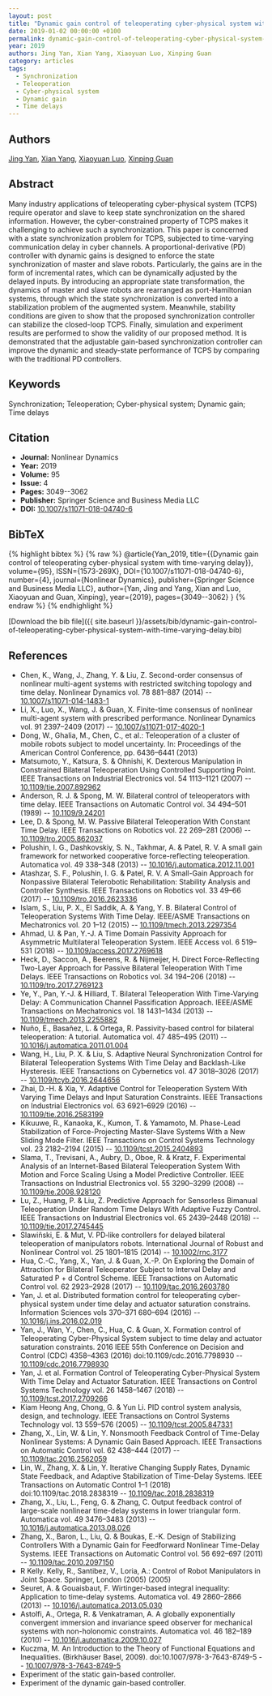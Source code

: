 ```yaml
---
layout: post
title: "Dynamic gain control of teleoperating cyber-physical system with time-varying delay"
date: 2019-01-02 00:00:00 +0100
permalink: dynamic-gain-control-of-teleoperating-cyber-physical-system-with-time-varying-delay
year: 2019
authors: Jing Yan, Xian Yang, Xiaoyuan Luo, Xinping Guan
category: articles
tags:
  - Synchronization
  - Teleoperation
  - Cyber-physical system
  - Dynamic gain
  - Time delays
---
```

 
## Authors
[Jing Yan](authors/jing-yan), [Xian Yang](authors/xian-yang), [Xiaoyuan Luo](authors/xiaoyuan-luo), [Xinping Guan](authors/xinping-guan)
 
## Abstract
Many industry applications of teleoperating cyber-physical system (TCPS) require operator and slave to keep state synchronization on the shared information. However, the cyber-constrained property of TCPS makes it challenging to achieve such a synchronization. This paper is concerned with a state synchronization problem for TCPS, subjected to time-varying communication delay in cyber channels. A proportional-derivative (PD) controller with dynamic gains is designed to enforce the state synchronization of master and slave robots. Particularly, the gains are in the form of incremental rates, which can be dynamically adjusted by the delayed inputs. By introducing an appropriate state transformation, the dynamics of master and slave robots are rearranged as port-Hamiltonian systems, through which the state synchronization is converted into a stabilization problem of the augmented system. Meanwhile, stability conditions are given to show that the proposed synchronization controller can stabilize the closed-loop TCPS. Finally, simulation and experiment results are performed to show the validity of our proposed method. It is demonstrated that the adjustable gain-based synchronization controller can improve the dynamic and steady-state performance of TCPS by comparing with the traditional PD controllers.
 
## Keywords
Synchronization; Teleoperation; Cyber-physical system; Dynamic gain; Time delays
 
## Citation
- **Journal:** Nonlinear Dynamics
- **Year:** 2019
- **Volume:** 95
- **Issue:** 4
- **Pages:** 3049--3062
- **Publisher:** Springer Science and Business Media LLC
- **DOI:** [10.1007/s11071-018-04740-6](https://doi.org/10.1007/s11071-018-04740-6)
 
## BibTeX
{% highlight bibtex %}
{% raw %}
@article{Yan_2019,
  title={{Dynamic gain control of teleoperating cyber-physical system with time-varying delay}},
  volume={95},
  ISSN={1573-269X},
  DOI={10.1007/s11071-018-04740-6},
  number={4},
  journal={Nonlinear Dynamics},
  publisher={Springer Science and Business Media LLC},
  author={Yan, Jing and Yang, Xian and Luo, Xiaoyuan and Guan, Xinping},
  year={2019},
  pages={3049--3062}
}
{% endraw %}
{% endhighlight %}
 
[Download the bib file]({{ site.baseurl }}/assets/bib/dynamic-gain-control-of-teleoperating-cyber-physical-system-with-time-varying-delay.bib)
 
## References
- Chen, K., Wang, J., Zhang, Y. & Liu, Z. Second-order consensus of nonlinear multi-agent systems with restricted switching topology and time delay. Nonlinear Dynamics vol. 78 881–887 (2014) -- [10.1007/s11071-014-1483-1](https://doi.org/10.1007/s11071-014-1483-1)
- Li, X., Luo, X., Wang, J. & Guan, X. Finite-time consensus of nonlinear multi-agent system with prescribed performance. Nonlinear Dynamics vol. 91 2397–2409 (2017) -- [10.1007/s11071-017-4020-1](https://doi.org/10.1007/s11071-017-4020-1)
- Dong, W., Ghalia, M., Chen, C., et al.: Teleoperation of a cluster of mobile robots subject to model uncertainty. In: Proceedings of the American Control Conference, pp. 6436–6441 (2013)
- Matsumoto, Y., Katsura, S. & Ohnishi, K. Dexterous Manipulation in Constrained Bilateral Teleoperation Using Controlled Supporting Point. IEEE Transactions on Industrial Electronics vol. 54 1113–1121 (2007) -- [10.1109/tie.2007.892962](https://doi.org/10.1109/tie.2007.892962)
- Anderson, R. J. & Spong, M. W. Bilateral control of teleoperators with time delay. IEEE Transactions on Automatic Control vol. 34 494–501 (1989) -- [10.1109/9.24201](https://doi.org/10.1109/9.24201)
- Lee, D. & Spong, M. W. Passive Bilateral Teleoperation With Constant Time Delay. IEEE Transactions on Robotics vol. 22 269–281 (2006) -- [10.1109/tro.2005.862037](https://doi.org/10.1109/tro.2005.862037)
- Polushin, I. G., Dashkovskiy, S. N., Takhmar, A. & Patel, R. V. A small gain framework for networked cooperative force-reflecting teleoperation. Automatica vol. 49 338–348 (2013) -- [10.1016/j.automatica.2012.11.001](https://doi.org/10.1016/j.automatica.2012.11.001)
- Atashzar, S. F., Polushin, I. G. & Patel, R. V. A Small-Gain Approach for Nonpassive Bilateral Telerobotic Rehabilitation: Stability Analysis and Controller Synthesis. IEEE Transactions on Robotics vol. 33 49–66 (2017) -- [10.1109/tro.2016.2623336](https://doi.org/10.1109/tro.2016.2623336)
- Islam, S., Liu, P. X., El Saddik, A. & Yang, Y. B. Bilateral Control of Teleoperation Systems With Time Delay. IEEE/ASME Transactions on Mechatronics vol. 20 1–12 (2015) -- [10.1109/tmech.2013.2297354](https://doi.org/10.1109/tmech.2013.2297354)
- Ahmad, U. & Pan, Y.-J. A Time Domain Passivity Approach for Asymmetric Multilateral Teleoperation System. IEEE Access vol. 6 519–531 (2018) -- [10.1109/access.2017.2769618](https://doi.org/10.1109/access.2017.2769618)
- Heck, D., Saccon, A., Beerens, R. & Nijmeijer, H. Direct Force-Reflecting Two-Layer Approach for Passive Bilateral Teleoperation With Time Delays. IEEE Transactions on Robotics vol. 34 194–206 (2018) -- [10.1109/tro.2017.2769123](https://doi.org/10.1109/tro.2017.2769123)
- Ye, Y., Pan, Y.-J. & Hilliard, T. Bilateral Teleoperation With Time-Varying Delay: A Communication Channel Passification Approach. IEEE/ASME Transactions on Mechatronics vol. 18 1431–1434 (2013) -- [10.1109/tmech.2013.2255882](https://doi.org/10.1109/tmech.2013.2255882)
- Nuño, E., Basañez, L. & Ortega, R. Passivity-based control for bilateral teleoperation: A tutorial. Automatica vol. 47 485–495 (2011) -- [10.1016/j.automatica.2011.01.004](https://doi.org/10.1016/j.automatica.2011.01.004)
- Wang, H., Liu, P. X. & Liu, S. Adaptive Neural Synchronization Control for Bilateral Teleoperation Systems With Time Delay and Backlash-Like Hysteresis. IEEE Transactions on Cybernetics vol. 47 3018–3026 (2017) -- [10.1109/tcyb.2016.2644656](https://doi.org/10.1109/tcyb.2016.2644656)
- Zhai, D.-H. & Xia, Y. Adaptive Control for Teleoperation System With Varying Time Delays and Input Saturation Constraints. IEEE Transactions on Industrial Electronics vol. 63 6921–6929 (2016) -- [10.1109/tie.2016.2583199](https://doi.org/10.1109/tie.2016.2583199)
- Kikuuwe, R., Kanaoka, K., Kumon, T. & Yamamoto, M. Phase-Lead Stabilization of Force-Projecting Master-Slave Systems With a New Sliding Mode Filter. IEEE Transactions on Control Systems Technology vol. 23 2182–2194 (2015) -- [10.1109/tcst.2015.2404893](https://doi.org/10.1109/tcst.2015.2404893)
- Slama, T., Trevisani, A., Aubry, D., Oboe, R. & Kratz, F. Experimental Analysis of an Internet-Based Bilateral Teleoperation System With Motion and Force Scaling Using a Model Predictive Controller. IEEE Transactions on Industrial Electronics vol. 55 3290–3299 (2008) -- [10.1109/tie.2008.928120](https://doi.org/10.1109/tie.2008.928120)
- Lu, Z., Huang, P. & Liu, Z. Predictive Approach for Sensorless Bimanual Teleoperation Under Random Time Delays With Adaptive Fuzzy Control. IEEE Transactions on Industrial Electronics vol. 65 2439–2448 (2018) -- [10.1109/tie.2017.2745445](https://doi.org/10.1109/tie.2017.2745445)
- Slawiñski, E. & Mut, V. PD‐like controllers for delayed bilateral teleoperation of manipulators robots. International Journal of Robust and Nonlinear Control vol. 25 1801–1815 (2014) -- [10.1002/rnc.3177](https://doi.org/10.1002/rnc.3177)
- Hua, C.-C., Yang, X., Yan, J. & Guan, X.-P. On Exploring the Domain of Attraction for Bilateral Teleoperator Subject to Interval Delay and Saturated P + d Control Scheme. IEEE Transactions on Automatic Control vol. 62 2923–2928 (2017) -- [10.1109/tac.2016.2603780](https://doi.org/10.1109/tac.2016.2603780)
- Yan, J. et al. Distributed formation control for teleoperating cyber-physical system under time delay and actuator saturation constrains. Information Sciences vols 370–371 680–694 (2016) -- [10.1016/j.ins.2016.02.019](https://doi.org/10.1016/j.ins.2016.02.019)
- Yan, J., Wan, Y., Chen, C., Hua, C. & Guan, X. Formation control of Teleoperating Cyber-Physical System subject to time delay and actuator saturation constraints. 2016 IEEE 55th Conference on Decision and Control (CDC) 4358–4363 (2016) doi:10.1109/cdc.2016.7798930 -- [10.1109/cdc.2016.7798930](https://doi.org/10.1109/cdc.2016.7798930)
- Yan, J. et al. Formation Control of Teleoperating Cyber-Physical System With Time Delay and Actuator Saturation. IEEE Transactions on Control Systems Technology vol. 26 1458–1467 (2018) -- [10.1109/tcst.2017.2709266](https://doi.org/10.1109/tcst.2017.2709266)
- Kiam Heong Ang, Chong, G. & Yun Li. PID control system analysis, design, and technology. IEEE Transactions on Control Systems Technology vol. 13 559–576 (2005) -- [10.1109/tcst.2005.847331](https://doi.org/10.1109/tcst.2005.847331)
- Zhang, X., Lin, W. & Lin, Y. Nonsmooth Feedback Control of Time-Delay Nonlinear Systems: A Dynamic Gain Based Approach. IEEE Transactions on Automatic Control vol. 62 438–444 (2017) -- [10.1109/tac.2016.2562059](https://doi.org/10.1109/tac.2016.2562059)
- Lin, W., Zhang, X. & Lin, Y. Iterative Changing Supply Rates, Dynamic State Feedback, and Adaptive Stabilization of Time-Delay Systems. IEEE Transactions on Automatic Control 1–1 (2018) doi:10.1109/tac.2018.2838319 -- [10.1109/tac.2018.2838319](https://doi.org/10.1109/tac.2018.2838319)
- Zhang, X., Liu, L., Feng, G. & Zhang, C. Output feedback control of large-scale nonlinear time-delay systems in lower triangular form. Automatica vol. 49 3476–3483 (2013) -- [10.1016/j.automatica.2013.08.026](https://doi.org/10.1016/j.automatica.2013.08.026)
- Zhang, X., Baron, L., Liu, Q. & Boukas, E.-K. Design of Stabilizing Controllers With a Dynamic Gain for Feedforward Nonlinear Time-Delay Systems. IEEE Transactions on Automatic Control vol. 56 692–697 (2011) -- [10.1109/tac.2010.2097150](https://doi.org/10.1109/tac.2010.2097150)
- R Kelly. Kelly, R., Santibez, V., Loria, A.: Control of Robot Manipulators in Joint Space. Springer, London (2005) (2005)
- Seuret, A. & Gouaisbaut, F. Wirtinger-based integral inequality: Application to time-delay systems. Automatica vol. 49 2860–2866 (2013) -- [10.1016/j.automatica.2013.05.030](https://doi.org/10.1016/j.automatica.2013.05.030)
- Astolfi, A., Ortega, R. & Venkatraman, A. A globally exponentially convergent immersion and invariance speed observer for mechanical systems with non-holonomic constraints. Automatica vol. 46 182–189 (2010) -- [10.1016/j.automatica.2009.10.027](https://doi.org/10.1016/j.automatica.2009.10.027)
- Kuczma, M. An Introduction to the Theory of Functional Equations and Inequalities. (Birkhäuser Basel, 2009). doi:10.1007/978-3-7643-8749-5 -- [10.1007/978-3-7643-8749-5](https://doi.org/10.1007/978-3-7643-8749-5)
- Experiment of the static gain-based controller.
- Experiment of the dynamic gain-based controller.

